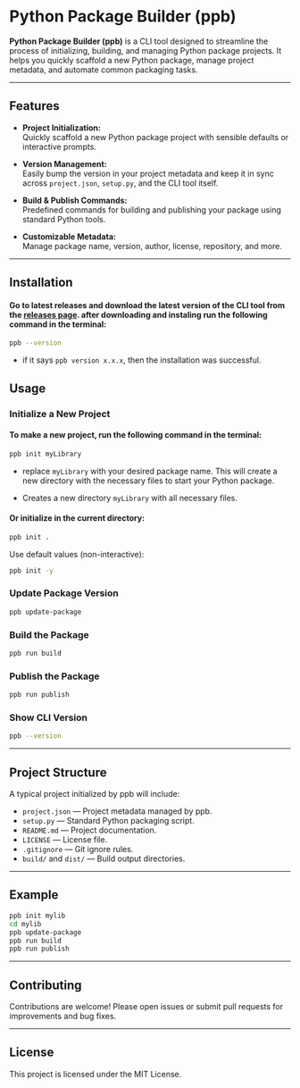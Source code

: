 # Python Package Builder (ppb)

**Python Package Builder (ppb)** is a CLI tool designed to streamline the process of initializing, building, and managing Python package projects. It helps you quickly scaffold a new Python package, manage project metadata, and automate common packaging tasks.

---

## Features

- **Project Initialization:**  
  Quickly scaffold a new Python package project with sensible defaults or interactive prompts.

- **Version Management:**  
  Easily bump the version in your project metadata and keep it in sync across `project.json`, `setup.py`, and the CLI tool itself.

- **Build & Publish Commands:**  
  Predefined commands for building and publishing your package using standard Python tools.

- **Customizable Metadata:**  
  Manage package name, version, author, license, repository, and more.

---

## Installation

#### Go to latest releases and download the latest version of the CLI tool from the [releases page](https://github.com/mahfuz0712/python-package-builder/releases/). after downloading and instaling run the following command in the terminal:
```sh
ppb --version
```
* if it says `ppb version x.x.x`, then the installation was successful.
## Usage

### Initialize a New Project

#### To make a new project, run the following command in the terminal:
```sh
ppb init myLibrary 
```
* replace `myLibrary` with your desired package name. This will create a new directory with the necessary files to start your Python package.

* Creates a new directory `myLibrary` with all necessary files.

#### Or initialize in the current directory:

```sh
ppb init .
```

Use default values (non-interactive):

```sh
ppb init -y
```

### Update Package Version


```sh
ppb update-package
```
### Build the Package
```sh
ppb run build
```

### Publish the Package

```sh
ppb run publish
```

### Show CLI Version

```sh
ppb --version
```

---

## Project Structure

A typical project initialized by ppb will include:

- `project.json` — Project metadata managed by ppb.
- `setup.py` — Standard Python packaging script.
- `README.md` — Project documentation.
- `LICENSE` — License file.
- `.gitignore` — Git ignore rules.
- `build/` and `dist/` — Build output directories.

---

## Example

```sh
ppb init mylib
cd mylib
ppb update-package
ppb run build
ppb run publish
```

---

## Contributing

Contributions are welcome! Please open issues or submit pull requests for improvements and bug fixes.

---

## License

This project is licensed under the MIT License.